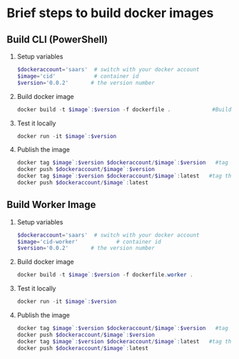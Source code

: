 # Brief steps to build docker images

## Build CLI (PowerShell)

1. Setup variables

    ```powershell
    $dockeraccount='saars'  # switch with your docker account
    $image='cid'            # container id
    $version='0.0.2'       # the version number
    ```

1. Build docker image

    ```powershell
    docker build -t $image`:$version -f dockerfile .             #Build docker file
    ```

1. Test it locally

    ```powershell
    docker run -it $image`:$version
    ```

1. Publish the image

    ```powershell
    docker tag $image`:$version $dockeraccount/$image`:$version   #tag the image for publishing
    docker push $dockeraccount/$image`:$version
    docker tag $image`:$version $dockeraccount/$image`:latest   #tag the image for publishing
    docker push $dockeraccount/$image`:latest
    ```

## Build Worker Image

1. Setup variables

    ```powershell
    $dockeraccount='saars'  # switch with your docker account
    $image='cid-worker'            # container id
    $version='0.0.2'       # the version number
    ```

1. Build docker image

    ```powershell
    docker build -t $image`:$version -f dockerfile.worker .             #Build docker file
    ```

1. Test it locally

    ```powershell
    docker run -it $image`:$version
    ```

1. Publish the image

    ```powershell
    docker tag $image`:$version $dockeraccount/$image`:$version   #tag the image for publishing
    docker push $dockeraccount/$image`:$version
    docker tag $image`:$version $dockeraccount/$image`:latest   #tag the image for publishing
    docker push $dockeraccount/$image`:latest
    ```